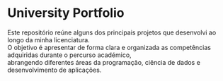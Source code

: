 # University Portfolio

Este repositório reúne alguns dos principais projetos que desenvolvi ao longo da minha licenciatura.  
O objetivo é apresentar de forma clara e organizada as competências adquiridas durante o percurso académico,  
abrangendo diferentes áreas da programação, ciência de dados e desenvolvimento de aplicações.
